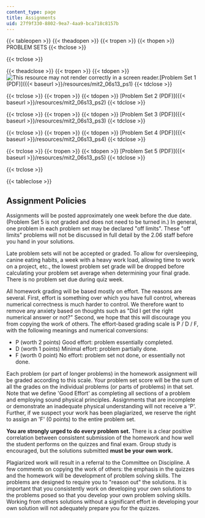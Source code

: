 ```yaml
---
content_type: page
title: Assignments
uid: 27f9f330-8802-9ea7-4aa9-bca718c8157b
---
```


{{< tableopen >}}
{{< theadopen >}}
{{< tropen >}}
{{< thopen >}}
PROBLEM SETS
{{< thclose >}}

{{< trclose >}}

{{< theadclose >}}
{{< tropen >}}
{{< tdopen >}}
![This resource may not render correctly in a screen reader.](/images/inacessible.gif)[Problem Set 1 (PDF)]({{< baseurl >}}/resources/mit2_06s13_ps1)
{{< tdclose >}}

{{< trclose >}}
{{< tropen >}}
{{< tdopen >}}
[Problem Set 2 (PDF)]({{< baseurl >}}/resources/mit2_06s13_ps2)
{{< tdclose >}}

{{< trclose >}}
{{< tropen >}}
{{< tdopen >}}
[Problem Set 3 (PDF)]({{< baseurl >}}/resources/mit2_06s13_ps3)
{{< tdclose >}}

{{< trclose >}}
{{< tropen >}}
{{< tdopen >}}
[Problem Set 4 (PDF)]({{< baseurl >}}/resources/mit2_06s13_ps4)
{{< tdclose >}}

{{< trclose >}}
{{< tropen >}}
{{< tdopen >}}
[Problem Set 5 (PDF)]({{< baseurl >}}/resources/mit2_06s13_ps5)
{{< tdclose >}}

{{< trclose >}}

{{< tableclose >}}

Assignment Policies
-------------------

Assignments will be posted approximately one week before the due date. (Problem Set 5 is not graded and does not need to be turned in.) In general, one problem in each problem set may be declared "off limits". These "off limits" problems will not be discussed in full detail by the 2.06 staff before you hand in your solutions.

Late problem sets will not be accepted or graded. To allow for oversleeping, canine eating habits, a week with a heavy work load, allowing time to work on a project, etc., the lowest problem set grade will be dropped before calculating your problem set average when determining your final grade. There is no problem set due during quiz week.

All homework grading will be based mostly on effort. The reasons are several. First, effort is something over which you have full control, whereas numerical correctness is much harder to control. We therefore want to remove any anxiety based on thoughts such as "Did I get the right numerical answer or not?" Second, we hope that this will discourage you from copying the work of others. The effort-based grading scale is P / D / F, with the following meanings and numerical conversions:

*   P (worth 2 points) Good effort: problem essentially completed.
*   D (worth 1 points) Minimal effort: problem partially done.
*   F (worth 0 point) No effort: problem set not done, or essentially not done.

Each problem (or part of longer problems) in the homework assignment will be graded according to this scale. Your problem set score will be the sum of all the grades on the individual problems (or parts of problems) in that set. Note that we define 'Good Effort' as completing all sections of a problem and employing sound physical principles. Assignments that are incomplete or demonstrate an inadequate physical understanding will not receive a 'P'. Further, if we suspect your work has been plagiarized, we reserve the right to assign an 'F' (0 points) to the entire problem set.

**You are strongly urged to do every problem set.** There is a clear positive correlation between consistent submission of the homework and how well the student performs on the quizzes and final exam. Group study is encouraged, but the solutions submitted **must be your own work.**

Plagiarized work will result in a referral to the Committee on Discipline. A few comments on copying the work of others: the emphasis in the quizzes and the homework will be development of problem solving skills. The problems are designed to require you to "reason out" the solutions. It is important that you consistently work on developing your own solutions to the problems posed so that you develop your own problem solving skills. Working from others solutions without a significant effort in developing your own solution will not adequately prepare you for the quizzes.